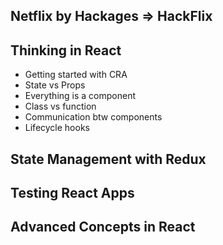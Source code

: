 ## Netflix by Hackages => HackFlix

## Thinking in React

- Getting started with CRA
- State vs Props
- Everything is a component
- Class vs function
- Communication btw components
- Lifecycle hooks

## State Management with Redux

## Testing React Apps

## Advanced Concepts in React
